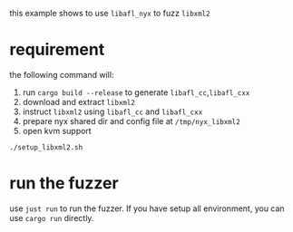 this example shows to use `libafl_nyx` to fuzz `libxml2`

# requirement
the following command will:
1. run `cargo build --release` to generate `libafl_cc`,`libafl_cxx`
2. download and extract `libxml2`
3. instruct `libxml2` using `libafl_cc` and `libafl_cxx`
4. prepare nyx shared dir and config file at `/tmp/nyx_libxml2`
5. open kvm support
```
./setup_libxml2.sh
```

# run the fuzzer
use `just run` to run the fuzzer. If you have setup all environment, you can use `cargo run` directly.
